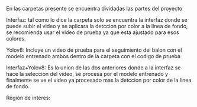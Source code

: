 En las carpetas presente se encuentra dividadas las partes del proyecto

Interfaz: tal como lo dice la carpeta solo se encuentra la interfaz donde se puede subir el video y se aplicara la detccion por color a la linea de fondo, se recomienda usar el video de prueba ya que esta ajustado para esos colores.

Yolov8: Incluye un video de prueba para el seguimiento del balon con el modelo entrenado ambos dentro de la carpeta con el codigo de prueba

Interfaz+Yolov8: Es la union de las dos anteriores donde a la interfaz se hace la seleccion del video, se procesa por el modelo entrenado y finalmente se ve el video ya procesado mas la detccion por color de la linea de fondo.

Región de interes:
